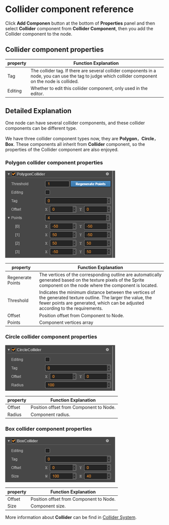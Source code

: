 # Collider component reference

Click **Add Componen** button at the bottom of **Properties** panel and then select **Collider** component from **Collider Component**, then you add the Collider component to the node.

## Collider component properties

| property |   Function Explanation
| -------------- | ----------- |
| Tag | The collider tag. If there are several collider components in a node, you can use the tag to judge which collider component on the node is collided. 
| Editing | Whether to edit this coliider component, only used in the editor.

## Detailed Explanation

One node can have several collider components, and these collider components can be different type.

We have three collider component types now, they are **Polygon**，**Circle**，**Box**. These components all inherit from **Collider** component, so the properties of the Collider component are also enjoyed.

### Polygon collider component properties

![](collider/polygon.png)

| property |   Function Explanation
| -------------- | ----------- |
| Regenerate Points | The vertices of the corresponding outline are automatically generated based on the texture pixels of the Sprite component on the node where the component is located.
| Threshold | Indicates the minimum distance between the vertices of the generated texture outline. The larger the value, the fewer points are generated, which can be adjusted according to the requirements.
| Offset | Position offset from Component to Node.
| Points | Component vertices array

### Circle collider component properties

![](collider/circle.png)

| property |   Function Explanation
| -------- | -------- |
| Offset | Position offset from Component to Node.
| Radius | Component radius.

### Box collider component properties

![](collider/box.png)

| property |   Function Explanation
| -------------- | ----------- |
| Offset | Position offset from Component to Node.
| Size | Component size.

More information about **Collider** can be find in [Collider System](../physics/collision/index.md).
